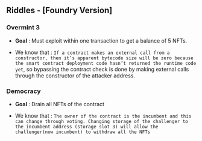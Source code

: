 ## Riddles - [Foundry Version]


### Overmint 3 

- **Goal** : Must exploit within one transaction to get a balance of 5 NFTs. 

- We know that : 
```If a contract makes an external call from a constructor, then it’s apparent bytecode size will be zero because the smart contract deployment code hasn’t returned the runtime code yet```, so bypassing the contract check is done by making external calls through the constructor of the attacker address. 


### Democracy 

- **Goal** : Drain all NFTs of the contract 

- We know that : 
```The owner of the contract is the incumbent and this can change through voting. Changing storage of the challenger to the incumbent address (storage slot 3) will allow the challenger(now incumbent) to withdraw all the NFTs```


